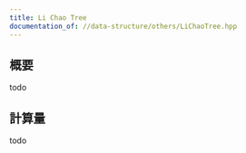 ```yaml
---
title: Li Chao Tree
documentation_of: //data-structure/others/LiChaoTree.hpp
---
```


## 概要

todo

## 計算量
todo